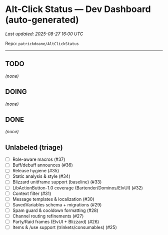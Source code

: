 # Alt-Click Status — Dev Dashboard (auto-generated)

_Last updated: 2025-08-27 16:00 UTC_

Repo: `patrickdoane/AltClickStatus`

---

## TODO
_(none)_

## DOING
_(none)_

## DONE
_(none)_

## Unlabeled (triage)
- [ ] Role-aware macros (#37)
- [ ] Buff/debuff announces (#36)
- [ ] Release hygiene (#35)
- [ ] Static analysis & style (#34)
- [ ] Blizzard unitframe support (baseline) (#33)
- [ ] LibActionButton-1.0 coverage (Bartender/Dominos/ElvUI) (#32)
- [ ] Context filter (#31)
- [ ] Message templates & localization (#30)
- [ ] SavedVariables schema + migrations (#29)
- [ ] Spam guard & cooldown formatting (#28)
- [ ] Channel routing refinements (#27)
- [ ] Party/Raid frames (ElvUI + Blizzard) (#26)
- [ ] Items & /use support (trinkets/consumables) (#25)
